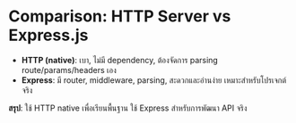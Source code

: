 # Comparison: HTTP Server vs Express.js

- **HTTP (native)**: เบา, ไม่มี dependency, ต้องจัดการ parsing route/params/headers เอง
- **Express**: มี router, middleware, parsing, สะดวกและอ่านง่าย เหมาะสำหรับโปรเจกต์จริง

**สรุป**: ใช้ HTTP native เพื่อเรียนพื้นฐาน ใช้ Express สำหรับการพัฒนา API จริง
